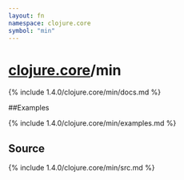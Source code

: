 ```yaml
---
layout: fn
namespace: clojure.core
symbol: "min"
---
```


# [clojure.core](../)/min

{% include 1.4.0/clojure.core/min/docs.md %}

##Examples

{% include 1.4.0/clojure.core/min/examples.md %}
## Source
{% include 1.4.0/clojure.core/min/src.md %}

